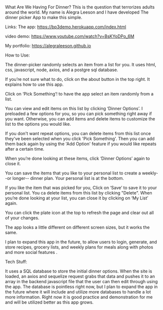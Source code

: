 What Are We Having For Dinner?  This is the question that terrorizes adults around the world.  My name is Alegra Leeson and I have developed The dinner picker App to make this simple.

Links:
The app: https://bp3demo.herokuapp.com/index.html

video demo: https://www.youtube.com/watch?v=BsKYoDPo_6M

My portfolio: https://alegraleeson.github.io


How to Use:

The dinner-picker randomly selects an item from a list for you.  It uses html, css, javascript, node, axios, and a postgre sql database.

If you’re not sure what to do, click on the about button in the top right.  It explains how to use this app.

Click on ‘Pick Something’! to have the app select an item randomly from a list.  

You can view and edit items on this list by clicking ‘Dinner Options’.  I preloaded a few options for you, so you can pick something right away if you want.  Otherwise, you can add items and delete items to customize the list to the options you would like.  

If you don't want repeat options, you can delete items from this list once they've been selected when you click 'Pick Something'.  Then you can add them back again by using the 'Add Option' feature if you would like repeats after a certain time.

When you’re done looking at these items, click ‘Dinner Options’ again to close it.

 You can save the items that you like to your personal list to create a weekly--or longer-- dinner plan.   Your personal list is at the bottom. 

If you like the item that was picked for you, Click on ‘Save’ to save it to your personal list. You ca delete items from this list by clicking "Delete". When you’re done looking at your list, you can close it by clicking on ‘My List’ again.

You can click the plate icon at the top to refresh the page and clear out all of your changes.

The app looks a little different on different screen sizes, but it works the same.  

I plan to expand this app in the future, to allow users to login, generate, and store recipes, grocery lists, and weekly plans for meals along with photos and more social features . 




Tech Stuff:

It uses a SQL database to store the initial dinner options.  When the site is loaded, an axios and sequelize request grabs that data and pushes it to an array in the backend javascript file that the user can then edit through using the app.  The database is pointless right now, but I plan to expand the app in the future where it will include and utilize more databases to handle a lot more information.  Right now it is good practice and demonstration for me and will be utilized better as this app grows.





